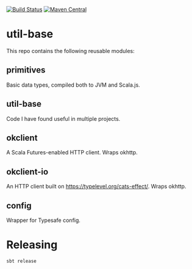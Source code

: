 [![Build Status](https://github.com/malliina/util-base/workflows/Test/badge.svg)](https://github.com/malliina/util-base/actions)
[![Maven Central](https://img.shields.io/maven-central/v/com.malliina/util-base_2.13.svg)](https://search.maven.org/#search%7Cga%7C1%7Cg%3A%22com.malliina%22%20AND%20a%3A%22util-base_2.13%22)

# util-base

This repo contains the following reusable modules:

## primitives

Basic data types, compiled both to JVM and Scala.js.

## util-base

Code I have found useful in multiple projects.

## okclient

A Scala Futures-enabled HTTP client. Wraps okhttp.

## okclient-io

An HTTP client built on https://typelevel.org/cats-effect/. Wraps okhttp.

## config

Wrapper for Typesafe config.

# Releasing

    sbt release
